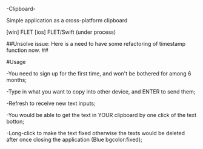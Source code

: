 -Clipboard-

Simple application as a cross-platform clipboard

[win] FLET
[ios] FLET/Swift (under process)

##Unsolve issue: Here is a need to have some refactoring of timestamp function now. ##

#Usage

  -You need to sign up for the first time, and won't be bothered for among 6 months;

  -Type in what you want to copy into other device, and ENTER to send them;

  -Refresh to receive new text inputs; 

  -You would be able to get the text in YOUR clipboard by one click of the text botton;

  -Long-click to make the text fixed otherwise the texts would be deleted after once closing the application (Blue bgcolor:fixed);
